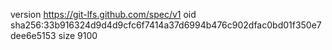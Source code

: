 version https://git-lfs.github.com/spec/v1
oid sha256:33b916324d9d4d9cfc6f7414a37d6994b476c902dfac0bd01f350e7dee6e5153
size 9100
